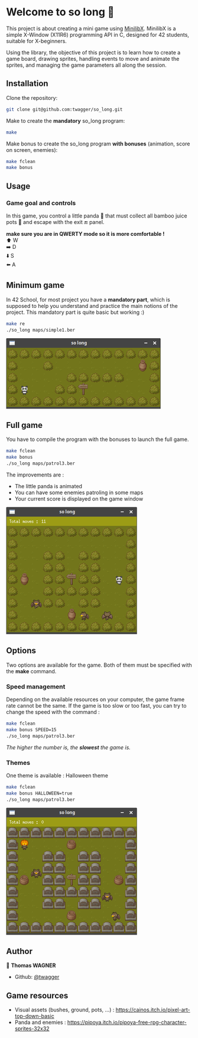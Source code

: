 # Welcome to so long 🐼

This project is about creating a mini game using [MinilibX](https://github.com/42Paris/minilibx-linux).
MinilibX is a simple X-Window (X11R6) programming API in C, designed for 42 students, suitable for X-beginners.

Using the library, the objective of this project is to learn how to create a game board, drawing sprites, handling events to move and animate the sprites, and managing the game parameters all along the session.

## Installation

Clone the repository:
```sh
git clone git@github.com:twagger/so_long.git
```
Make to create the **mandatory** so_long program:
```sh
make
```
Make bonus to create the so_long program **with bonuses** (animation, score on screen, enemies):
```sh
make fclean
make bonus
```

## Usage

### Game goal and controls
In this game, you control a little panda 🐼 that must collect all bamboo juice pots 🍯 and escape with the exit 🔚  panel.

**make sure you are in QWERTY mode so it is more comfortable !**  
⬆️ W  
➡️ D  
⬇️ S  
⬅️ A  


## Minimum game

In 42 School, for most project you have a **mandatory part**, which is supposed to help you understand and practice the main notions of the project. This mandatory part is quite basic but working :)
```sh
make re
./so_long maps/simple1.ber
```
![Simple map with basic game](readme-files/sc0.png)

## Full game

You have to compile the program with the bonuses to launch the full game.
```sh
make fclean
make bonus
./so_long maps/patrol3.ber
```
 The improvements are :
* The little panda is animated
* You can have some enemies patroling in some maps
* Your current score is displayed on the game window

![map with enemies](readme-files/sc1.png)

## Options

Two options are available for the game. Both of them must be specified with the **make** command.

### Speed management

Depending on the available resources on your computer, the game frame rate cannot be the same. If the game is too slow or too fast, you can try to change the speed with the command :
```sh
make fclean
make bonus SPEED=15
./so_long maps/patrol3.ber
```
*The higher the number is, the **slowest** the game is.*

### Themes

One theme is available : Halloween theme
```sh
make fclean
make bonus HALLOWEEN=true
./so_long maps/patrol3.ber
```
![map with enemies](readme-files/sc2.png)

## Author

👤 **Thomas WAGNER**

* Github: [@twagger](https://github.com/twagger/)

## Game resources

* Visual assets (bushes, ground, pots, ...) : https://cainos.itch.io/pixel-art-top-down-basic
* Panda and enemies : https://pipoya.itch.io/pipoya-free-rpg-character-sprites-32x32
